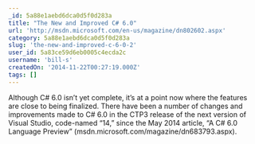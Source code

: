 ```yaml
---
_id: 5a88e1aebd6dca0d5f0d283a
title: "The New and Improved C# 6.0"
url: 'http://msdn.microsoft.com/en-us/magazine/dn802602.aspx'
category: 5a88e1aebd6dca0d5f0d283a
slug: 'the-new-and-improved-c-6-0-2'
user_id: 5a83ce59d6eb0005c4ecda2c
username: 'bill-s'
createdOn: '2014-11-22T00:27:19.000Z'
tags: []
---
```


Although C# 6.0 isn’t yet complete, it’s at a point now where the features are close to being finalized. There have been a number of changes and improvements made to C# 6.0 in the CTP3 release of the next version of Visual Studio, code-named “14,” since the May 2014 article, “A C# 6.0 Language Preview” (msdn.microsoft.com/magazine/dn683793.aspx).
